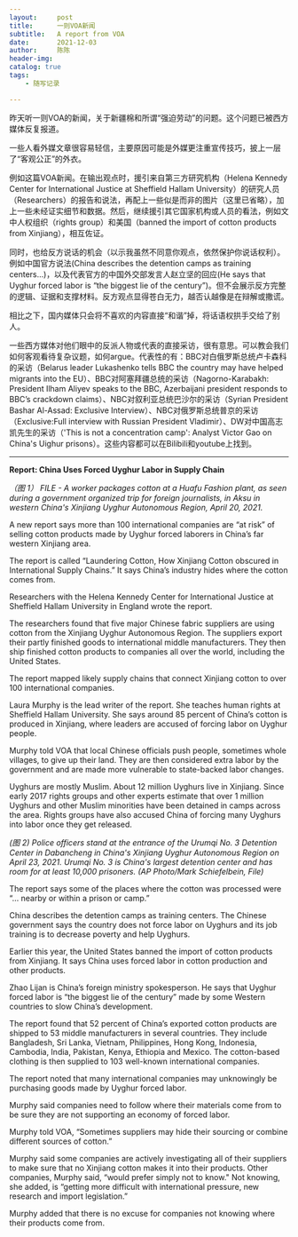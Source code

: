 ```yaml
---
layout:     post
title:      一则VOA新闻
subtitle:   A report from VOA
date:       2021-12-03
author:     陈陈
header-img:
catalog: true
tags:
    - 随写记录

---
```


昨天听一则VOA的新闻，关于新疆棉和所谓“强迫劳动”的问题。这个问题已被西方媒体反复报道。

一些人看外媒文章很容易轻信，主要原因可能是外媒更注重宣传技巧，披上一层了“客观公正”的外衣。

例如这篇VOA新闻。在输出观点时，援引来自第三方研究机构（Helena Kennedy Center for International Justice at Sheffield Hallam University）的研究人员（Researchers）的报告和说法，再配上一些似是而非的图片（这里已省略），加上一些未经证实细节和数据。然后，继续援引其它国家机构或人员的看法，例如文中人权组织（rights group）和美国（banned the import of cotton products from Xinjiang），相互佐证。

同时，也给反方说话的机会（以示我虽然不同意你观点，依然保护你说话权利）。例如中国官方说法(China describes the detention camps as training centers...)，以及代表官方的中国外交部发言人赵立坚的回应(He says that Uyghur forced labor is “the biggest lie of the century”)。但不会展示反方完整的逻辑、证据和支撑材料。反方观点显得苍白无力，越否认越像是在辩解或撒谎。

相比之下，国内媒体只会将不喜欢的内容直接“和谐”掉，将话语权拱手交给了别人。

一些西方媒体对他们眼中的反派人物或代表的直接采访，很有意思。可以教会我们如何客观看待复杂议题，如何argue。代表性的有：BBC对白俄罗斯总统卢卡森科的采访（Belarus leader Lukashenko tells BBC the country may have helped migrants into the EU）、BBC对阿塞拜疆总统的采访（Nagorno-Karabakh: President Ilham Aliyev speaks to the BBC, Azerbaijani president responds to BBC’s crackdown claims）、NBC对叙利亚总统巴沙尔的采访（Syrian President Bashar Al-Assad: Exclusive Interview）、NBC对俄罗斯总统普京的采访（Exclusive:Full interview with Russian President Vladimir）、DW对中国高志凯先生的采访（'This is not a concentration camp': Analyst Victor Gao on China's Uighur prisons）。这些内容都可以在Bilibili和youtube上找到。

---
**Report: China Uses Forced Uyghur Labor in Supply Chain**

*（图 1） FILE - A worker packages cotton at a Huafu Fashion plant, as seen during a government organized trip for foreign journalists, in Aksu in western China's Xinjiang Uyghur Autonomous Region, April 20, 2021.*

A new report says more than 100 international companies are “at risk” of selling cotton products made by Uyghur forced laborers in China’s far western Xinjiang area.

The report is called “Laundering Cotton, How Xinjiang Cotton obscured in International Supply Chains.” It says China’s industry hides where the cotton comes from.

Researchers with the Helena Kennedy Center for International Justice at Sheffield Hallam University in England wrote the report.

The researchers found that five major Chinese fabric suppliers are using cotton from the Xinjiang Uyghur Autonomous Region. The suppliers export their partly finished goods to international middle manufacturers. They then ship finished cotton products to companies all over the world, including the United States.

The report mapped likely supply chains that connect Xinjiang cotton to over 100 international companies.

Laura Murphy is the lead writer of the report. She teaches human rights at Sheffield Hallam University. She says around 85 percent of China’s cotton is produced in Xinjiang, where leaders are accused of forcing labor on Uyghur people.

Murphy told VOA that local Chinese officials push people, sometimes whole villages, to give up their land. They are then considered extra labor by the government and are made more vulnerable to state-backed labor changes.

Uyghurs are mostly Muslim. About 12 million Uyghurs live in Xinjiang. Since early 2017 rights groups and other experts estimate that over 1 million Uyghurs and other Muslim minorities have been detained in camps across the area. Rights groups have also accused China of forcing many Uyghurs into labor once they get released.

*(图 2) Police officers stand at the entrance of the Urumqi No. 3 Detention Center in Dabancheng in China's Xinjiang Uyghur Autonomous Region on April 23, 2021. Urumqi No. 3 is China's largest detention center and has room for at least 10,000 prisoners. (AP Photo/Mark Schiefelbein, File)*

The report says some of the places where the cotton was processed were “… nearby or within a prison or camp.”

China describes the detention camps as training centers. The Chinese government says the country does not force labor on Uyghurs and its job training is to decrease poverty and help Uyghurs.

Earlier this year, the United States banned the import of cotton products from Xinjiang. It says China uses forced labor in cotton production and other products.

Zhao Lijan is China’s foreign ministry spokesperson. He says that Uyghur forced labor is “the biggest lie of the century” made by some Western countries to slow China’s development.

The report found that 52 percent of China’s exported cotton products are shipped to 53 middle manufacturers in several countries. They include Bangladesh, Sri Lanka, Vietnam, Philippines, Hong Kong, Indonesia, Cambodia, India, Pakistan, Kenya, Ethiopia and Mexico. The cotton-based clothing is then supplied to 103 well-known international companies.

The report noted that many international companies may unknowingly be purchasing goods made by Uyghur forced labor.

Murphy said companies need to follow where their materials come from to be sure they are not supporting an economy of forced labor.

Murphy told VOA, “Sometimes suppliers may hide their sourcing or combine different sources of cotton.”

Murphy said some companies are actively investigating all of their suppliers to make sure that no Xinjiang cotton makes it into their products. Other companies, Murphy said, “would prefer simply not to know." Not knowing, she added, is “getting more difficult with international pressure, new research and import legislation.”

Murphy added that there is no excuse for companies not knowing where their products come from.




